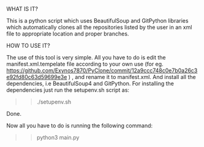 WHAT IS IT?

This is a python script which uses BeautifulSoup and GitPython libraries which automatically clones all the repositories listed by the user in an xml file to appropriate location and proper branches.

HOW TO USE IT?

The use of this tool is very simple. All you have to do is edit the manifest.xml.tempelate file according to your own use (for eg. https://github.com/Exynos7870/PyClone/commit/12a9ccc748c0e7b0a26c3e92fd80c63d59699e3e ) , and rename it to manifest.xml. And install all the dependencies, i.e BeautifulSoup4 and GitPython. For installing the dependencies just run the setupenv.sh script as:
>> ./setupenv.sh

Done.

Now all you have to do is running the following command:
>> python3 main.py
